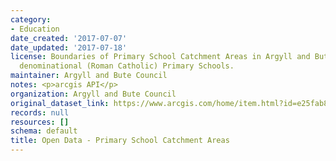 ```yaml
---
category:
- Education
date_created: '2017-07-07'
date_updated: '2017-07-18'
license: Boundaries of Primary School Catchment Areas in Argyll and Bute, including
  denominational (Roman Catholic) Primary Schools.
maintainer: Argyll and Bute Council
notes: <p>arcgis API</p>
organization: Argyll and Bute Council
original_dataset_link: https://www.arcgis.com/home/item.html?id=e25fab81a2c045ca85cccf6cdee98b0f
records: null
resources: []
schema: default
title: Open Data - Primary School Catchment Areas
---
```


